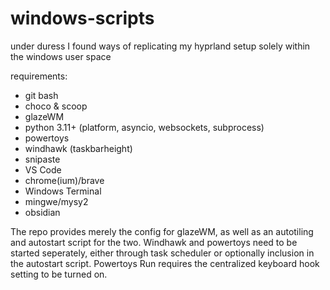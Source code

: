 # windows-scripts
under duress I found ways of replicating my hyprland setup solely within the windows user space

requirements:
- git bash
- choco & scoop
- glazeWM
- python 3.11+ (platform, asyncio, websockets, subprocess)
- powertoys
- windhawk (taskbarheight)
- snipaste
- VS Code
- chrome(ium)/brave
- Windows Terminal
- mingwe/mysy2
- obsidian

The repo provides merely the config for glazeWM, as well as an autotiling and autostart script for the two. 
Windhawk and powertoys need to be started seperately, either through task scheduler or optionally inclusion 
in the autostart script. Powertoys Run requires the centralized keyboard hook setting to be turned on.
